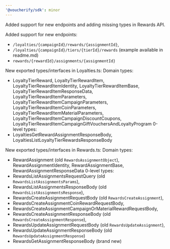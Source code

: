 ```yaml
---
'@voucherify/sdk': minor
---
```


Added support for new endpoints and adding missing types in Rewards API.

Added support for new endpoints: 
- `/loyalties/{campaignId}/rewards/{assignmentId}`,
- `/loyalties/{campaignId}/tiers/{tierId}/rewards` (example available in readme.md)
- `rewards/{rewardId}/assignments/{assignmentId}`

New exported types/interfaces in Loyalties.ts: 
Domain types:
- LoyaltyTierReward, LoyaltyTierRewardItem, LoyaltyTierRewardItemIdentity, LoyaltyTierRewardItemBase, LoyaltyTierRewardItemResponseData, LoyaltyTierRewardItemParameters, LoyaltyTierRewardItemCampaignParameters, LoyaltyTierRewardItemCoinParameters, LoyaltyTierRewardItemMaterialParameters, LoyaltyTierRewardItemCampaignDiscountCoupons, LoyaltyTierRewardItemCampaignGiftVouchersAndLoyaltyProgram
0-level types:
- LoyaltiesGetRewardAssignmentResponseBody, LoyaltiesListLoyaltyTierRewardsResponseBody

New exported types/interfaces in Rewards.ts: 
Domain types:
- RewardAssignment (old `RewardsAssignmentObject`), RewardAssignmentIdentity, RewardAssignmentBase, RewardAssignmentResponseData
0-level types:
- RewardsListAssignmentsRequestQuery (old `RewardsListAssignmentsParams`),
- RewardsListAssignmentsResponseBody (old `RewardsListAssignmentsResponse`), 
- RewardsCreateAssignmentRequestBody (old `RewardsCreateAssignment`), 
- RewardsCreateAssignmentCoinRewardRequestBody, 
- RewardsCreateAssignmentCampaignOrMaterialRewardRequestBody,
- RewardsCreateAssignmentResponseBody (old `RewardsCreateAssignmentResponse`), 
- RewardsUpdateAssignmentRequestBody (old `RewardsUpdateAssignment`), 
- RewardsUpdateAssignmentResponseBody (old `RewardsUpdateAssignmentResponse`)
- RewardsGetAssignmentResponseBody (brand new)

